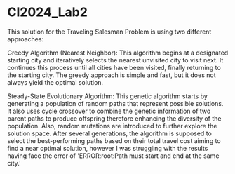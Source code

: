 # CI2024_Lab2
This solution for the Traveling Salesman Problem is using two different approaches:

Greedy Algorithm (Nearest Neighbor): This algorithm begins at a designated starting city and iteratively selects the nearest unvisited city to visit next. It continues this process until all cities have been visited, finally returning to the starting city. The greedy approach is simple and fast, but it does not always yield the optimal solution.

Steady-State Evolutionary Algorithm: This genetic algorithm starts by generating a population of random paths that represent possible solutions. It also uses cycle crossover to combine the genetic information of two parent paths to produce offspring therefore enhancing the diversity of the population. Also, random mutations are introduced to further explore the solution space. After several generations, the algorithm is supposed to select the best-performing paths based on their total travel cost aiming to find a near optimal solution, however I was struggling with the results having face the error of 'ERROR:root:Path must start and end at the same city.'

